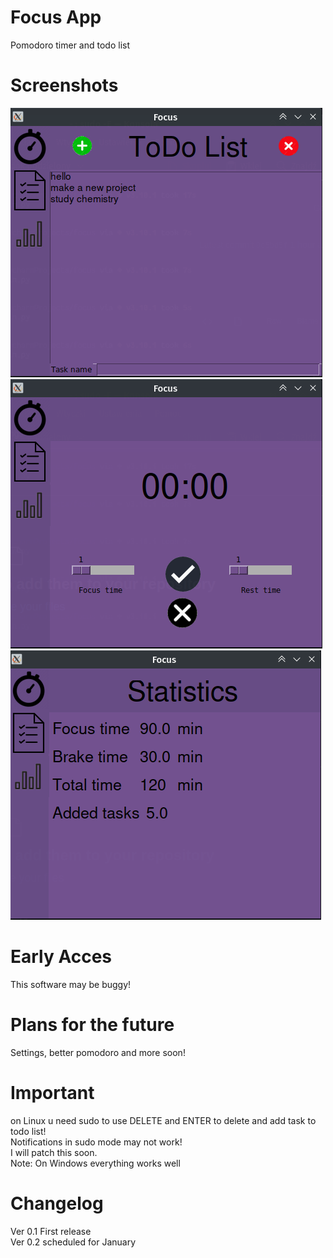 # Focus App
Pomodoro timer and todo list

# Screenshots
![](Screenshot_99.png)
![](Screenshot_100.png)
<br>
![](Screenshot_101.png)

# Early Acces
This software may be buggy!

# Plans for the future
Settings, better pomodoro and more soon!

# Important 
on Linux u need sudo to use DELETE and ENTER to delete and add task to todo list!
<br>
Notifications in sudo mode may not work!
<br>
I will patch this soon.
<br>
Note: On Windows everything works well

# Changelog
Ver 0.1
First release
<br>
Ver 0.2 scheduled for January

